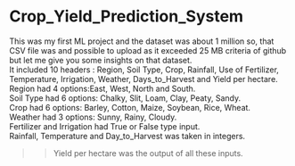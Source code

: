 # Crop_Yield_Prediction_System
This was my first ML project and the dataset was about 1 million so, that CSV file was and possible to upload as it exceeded 25 MB criteria of github but let me give you some insights on that dataset.
<br>
It included 10 headers : Region, Soil Type, Crop, Rainfall, Use of Fertilizer, Temperature, Irrigation, Weather, Days_to_Harvest and Yield per hectare.
<br>
Region had 4 options:East, West, North and South.
<br>
Soil Type had 6 options: Chalky, Slit, Loam, Clay, Peaty, Sandy.
<br>
Crop had 6 options: Barley, Cotton, Maize, Soybean, Rice, Wheat.
<br>
Weather had 3 options: Sunny, Rainy, Cloudy.
<br>
Fertilizer and Irrigation had True or False type input.
<br>
Rainfall, Temperature and Day_to_Harvest was taken in integers.
>>Yield per hectare was the output of all these inputs.
